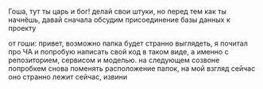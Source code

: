 Гоша, тут ты царь и бог! делай свои штуки, но перед тем как ты начнёшь, давай сначала обсудим присоединение базы данных к проекту

от гоши: привет, возможно папка будет странно выглядеть, я почитал про ЧА и попробую написать свой код в таком виде, а именно с репозиторием, сервисом и моделью. на следующем созвоне попробкем снова поменять расположение папок, на мой взгляд сейчас оно странно лежит сейчас, извини
